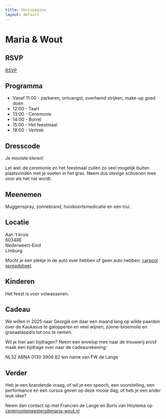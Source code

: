 ```yaml
---
title: thuispagina
layout: default
---
```


# Maria & Wout

## RSVP

[RSVP](https://forms.gle/tTry9xi3d42vdYxR9)

## Programma

* Vanaf 11:00 - parkeren, ontvangst, overhemd strijken, make-up goed doen
* 12:00 - Taart
* 13:00 - Ceremonie
* 14:00 - Borrel
* 15:00 - Het feestmaal
* 18:00 - Vertrek

## Dresscode

Je mooiste kleren!

Let wel: de ceremonie en het feestmaal zullen zo veel mogelijk buiten plaatsvinden met je voeten in het gras. Neem dus stevige schoenen mee voor als het nat wordt.

## Meenemen

Muggenspray, zonnebrand, hooikoortsmedicatie en een trui.

## Locatie

Aan ‘t kruis  
6034RE  
Nederweert-Eind  
Limburg

Mocht je een plekje in de auto over hebben of geen auto hebben: [carpool spreadsheet](https://docs.google.com/spreadsheets/d/1JhqHAnm41qI6lgueXx3M6gZy_8LsWGU6fJMUSpmRY18/edit?usp=sharing).

## Kinderen

Het feest is voor volwassenen.

## Cadeau

We willen in 2025 naar Georgië om daar een maand lang op wilde paarden over de Kaukasus te galopperen en veel wijnen, zonne-bloemolie en granaatappels tot ons te nemen.

Wil je hier aan bijdragen? Neem een envelop mee naar de trouwerij en/of maak een bijdrage over naar de cadeaurekening:

NL32 ABNA 0130 3906 82 ten name van FW de Lange

## Verder

Heb je een brandende vraag, of wil je een speech, een voorstelling, een performance en een cursus geven op deze mooie dag, of heb je een ander leuk idee?

Neem dan contact op met Francien de Lange en Boris van Hoytema op <ceremoniemeesters@maria-wout.nl>
